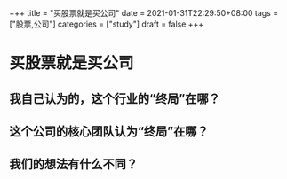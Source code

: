 +++
title = "买股票就是买公司"
date = 2021-01-31T22:29:50+08:00
tags = ["股票,公司"]
categories = ["study"]
draft = false
+++
# 买股票就是买公司
## 我自己认为的，这个行业的“终局”在哪？
## 这个公司的核心团队认为“终局”在哪？
## 我们的想法有什么不同？